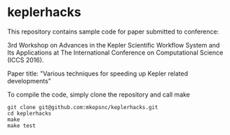 # keplerhacks

This repository contains sample code for paper submitted to conference:

3rd Workshop on Advances in the Kepler Scientific Workflow System and Its Applications at The International Conference on Computational Science (ICCS 2016).

Paper title: "Various techniques for speeding up Kepler related developments"

To compile the code, simply clone the repository and call make

    git clone git@github.com:mkopsnc/keplerhacks.git
    cd keplerhacks
    make
    make test 


